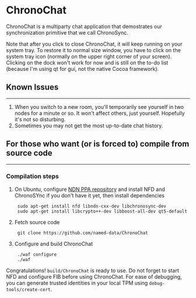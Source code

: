 ChronoChat
==========

ChronoChat is a multiparty chat application that demostrates our synchronization primitive that we call ChronoSync.

Note that after you click to close ChronoChat, it will keep running on your system tray. To restore it to normal size window, you have to click on the system tray icon (normally on the upper right corner of your screen). Clicking on the dock won't work for now and is still on the to-do list (because I'm using qt for gui, not the native Cocoa framework).

## Known Issues
---------------

1. When you switch to a new room, you'll temporarily see yourself in two nodes for a minute or so. It won't affect others, just yourself. Hopefully it's not so disturbing.
2. Sometimes you may not get the most up-to-date chat history.

## For those who want (or is forced to) compile from source code
-----------------------------------------------------------------

### Compilation steps

1. On Ubuntu, configure [NDN PPA repository](http://named-data.net/doc/NFD/current/FAQ.html#how-to-start-using-ndn-ppa-repository-on-ubuntu-linux) and install NFD and ChronoSYnc if you don't have it yet, then install dependencies

        sudo apt-get install nfd libndn-cxx-dev libchronosync-dev
        sudo apt-get install libcrypto++-dev libboost-all-dev qt5-default

2. Fetch source code

        git clone https://github.com/named-data/ChronoChat

3. Configure and build ChronoChat

        ./waf configure
        ./waf

Congratulations! `build/ChronoChat` is ready to use.  Do not forget to start NFD and configure FIB before using ChronoChat.
For ease of debugging, you can generate trusted identities in your local TPM using `debug-tools/create-cert`.
